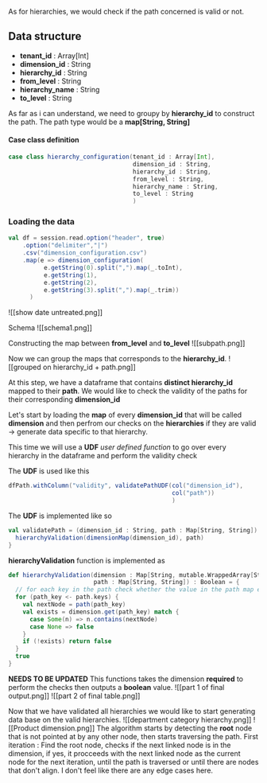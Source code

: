 As for hierarchies, we would check if the path concerned is valid or not.
## Data structure
- **tenant_id** : Array[Int]
- **dimension_id** : String
- **hierarchy_id** : String
- **from_level** : String
- **hierarchy_name** : String
- **to_level** : String

As far as i can understand, we need to groupy by **hierarchy_id** to construct the path.
The path type would be a **map[String, String]** 

#### Case class definition
```scala
case class hierarchy_configuration(tenant_id : Array[Int],
								   dimension_id : String,
								   hierarchy_id : String,
								   from_level : String,
								   hierarchy_name : String,
								   to_level : String
								   )
```

### Loading the data
```scala
val df = session.read.option("header", true)
	.option("delimiter","|")
	.csv("dimension_configuration.csv")  
	.map(e => dimension_configuration(
		  e.getString(0).split(",").map(_.toInt), 
		  e.getString(1), 
		  e.getString(2), 
		  e.getString(3).split(",").map(_.trim))
	  )
```
![[show date untreated.png]]

Schema
![[schema1.png]]

Constructing the map between **from_level** and **to_level**
![[subpath.png]]

Now we can group the maps that corresponds to the **hierarchy_id**.
![[grouped on hierarchy_id + path.png]]

At this step, we have a dataframe that contains **distinct hierarchy_id** mapped to their **path**.
We would like to check the validity of the paths for their corresponding **dimension_id**

Let's start by loading the **map** of every **dimension_id** that will be called **dimension** and then perfrom our checks on the **hierarchies** if they are valid -> generate data specific to that hierarchy.

This time we will use a **UDF** *user defined function* to go over every hierarchy in the dataframe and perform the validity check

The **UDF** is used like this
```scala
dfPath.withColumn("validity", validatePathUDF(col("dimension_id"), 
											  col("path"))
											  )
```

The **UDF** is implemented like so 
```scala
val validatePath = (dimension_id : String, path : Map[String, String]) =>{  
  hierarchyValidation(dimensionMap(dimension_id), path)  
}
```

**hierarchyValidation**  function is implemented as 
```scala
def hierarchyValidation(dimension : Map[String, mutable.WrappedArray[String]], 
						path : Map[String, String]) : Boolean = {  
  // for each key in the path check whether the value in the path map exists in the array of the dimension(key)  
  for (path_key <- path.keys) {  
    val nextNode = path(path_key)  
    val exists = dimension.get(path_key) match {  
      case Some(n) => n.contains(nextNode)  
      case None => false  
    }  
    if (!exists) return false  
  }  
  true  
}
```

**NEEDS TO BE UPDATED**
This functions takes the dimension **required** to perform the checks then outputs a **boolean** value.
![[part 1 of final output.png]]
![[part 2 of final table.png]]

Now that we have validated all hierarchies we would like to start generating data base on the valid hierarchies.
![[department category hierarchy.png]]
![[Product dimension.png]]
The algorithm starts by detecting the **root** node that is not pointed at by any other node, then starts traversing the path. 
First iteration : Find the root node, checks if the next linked node is in the dimension, if yes, it procceeds with the next linked node as the current node for the next iteration, until the path is traversed or until there are nodes that don't align.
I don't feel like there are any edge cases here. 

